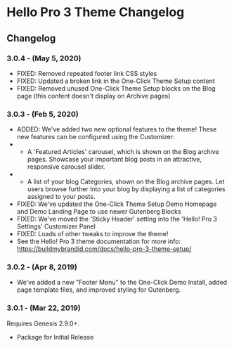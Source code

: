 # Hello Pro 3 Theme Changelog

## Changelog

### 3.0.4 - (May 5, 2020)
* FIXED: Removed repeated footer link CSS styles
* FIXED: Updated a broken link in the One-Click Theme Setup content
* FIXED: Removed unused One-Click Theme Setup blocks on the Blog page (this content doesn't display on Archive pages)

### 3.0.3 - (Feb 5, 2020)
* ADDED: We've added two new optional features to the theme! These new features can be configured using the Customizer:
* - A 'Featured Articles' carousel, which is shown on the Blog archive pages. Showcase your important blog posts in an attractive, responsive carousel slider.
* - A list of your blog Categories, shown on the Blog archive pages. Let users browse further into your blog by displaying a list of categories assigned to your posts.
* FIXED: We've updated the One-Click Theme Setup Demo Homepage and Demo Landing Page to use newer Gutenberg Blocks
* FIXED: We've moved the 'Sticky Header' setting into the 'Hello! Pro 3 Settings' Customizer Panel
* FIXED: Loads of other tweaks to improve the theme!
* See the Hello! Pro 3 theme documentation for more info: https://buildmybrandid.com/docs/hello-pro-3-theme-setup/

### 3.0.2 - (Apr 8, 2019)
* We've added a new "Footer Menu" to the One-Click Demo Install, added page template files, and improved styling for Gutenberg.

### 3.0.1 - (Mar 22, 2019)
Requires Genesis 2.9.0+.
* Package for Initial Release
